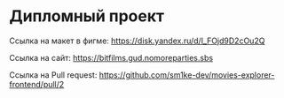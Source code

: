 # Дипломный проект

Ссылка на макет в фигме: https://disk.yandex.ru/d/l_FOjd9D2cOu2Q

Ссылка на сайт: https://bitfilms.gud.nomoreparties.sbs

Ccылка на Pull request: https://github.com/sm1ke-dev/movies-explorer-frontend/pull/2
